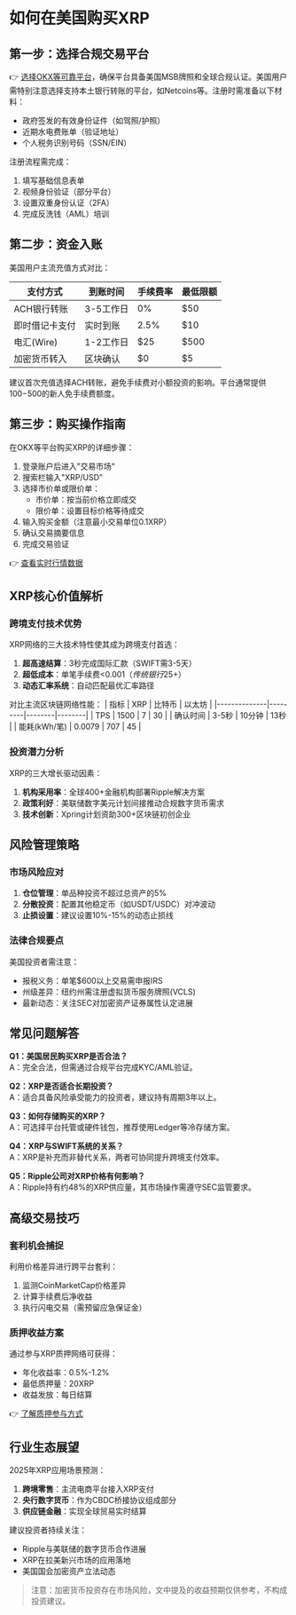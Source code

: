 # 如何在美国购买XRP

## 第一步：选择合规交易平台
👉 [选择OKX等可靠平台](https://bit.ly/okx_welcome)，确保平台具备美国MSB牌照和全球合规认证。美国用户需特别注意选择支持本土银行转账的平台，如Netcoins等。注册时需准备以下材料：
- 政府签发的有效身份证件（如驾照/护照）
- 近期水电费账单（验证地址）
- 个人税务识别号码（SSN/EIN）

注册流程需完成：
1. 填写基础信息表单
2. 视频身份验证（部分平台）
3. 设置双重身份认证（2FA）
4. 完成反洗钱（AML）培训

## 第二步：资金入账
美国用户主流充值方式对比：

| 支付方式       | 到账时间 | 手续费率 | 最低限额 |
|----------------|----------|----------|----------|
| ACH银行转账    | 3-5工作日| 0%       | $50      |
| 即时借记卡支付 | 实时到账 | 2.5%     | $10      |
| 电汇(Wire)     | 1-2工作日| $25      | $500     |
| 加密货币转入   | 区块确认 | $0       | $5       |

建议首次充值选择ACH转账，避免手续费对小额投资的影响。平台通常提供$100-$500的新人免手续费额度。

## 第三步：购买操作指南
在OKX等平台购买XRP的详细步骤：
1. 登录账户后进入"交易市场"
2. 搜索栏输入"XRP/USD"
3. 选择市价单或限价单：
   - 市价单：按当前价格立即成交
   - 限价单：设置目标价格等待成交
4. 输入购买金额（注意最小交易单位0.1XRP）
5. 确认交易摘要信息
6. 完成交易验证

👉 [查看实时行情数据](https://bit.ly/okx_welcome)

## XRP核心价值解析
### 跨境支付技术优势
XRP网络的三大技术特性使其成为跨境支付首选：
1. **超高速结算**：3秒完成国际汇款（SWIFT需3-5天）
2. **超低成本**：单笔手续费<$0.001（传统银行$25+）
3. **动态汇率系统**：自动匹配最优汇率路径

对比主流区块链网络性能：
| 指标         | XRP     | 比特币 | 以太坊 |
|--------------|---------|--------|--------|
| TPS          | 1500    | 7      | 30     |
| 确认时间     | 3-5秒   | 10分钟 | 13秒   |
| 能耗(kWh/笔) | 0.0079  | 707    | 45     |

### 投资潜力分析
XRP的三大增长驱动因素：
1. **机构采用率**：全球400+金融机构部署Ripple解决方案
2. **政策利好**：美联储数字美元计划间接推动合规数字货币需求
3. **技术创新**：Xpring计划资助300+区块链初创企业

## 风险管理策略
### 市场风险应对
1. **仓位管理**：单品种投资不超过总资产的5%
2. **分散投资**：配置其他稳定币（如USDT/USDC）对冲波动
3. **止损设置**：建议设置10%-15%的动态止损线

### 法律合规要点
美国投资者需注意：
- 报税义务：单笔$600以上交易需申报IRS
- 州级差异：纽约州需注册虚拟货币服务牌照(VCLS)
- 最新动态：关注SEC对加密资产证券属性认定进展

## 常见问题解答
**Q1：美国居民购买XRP是否合法？**  
A：完全合法，但需通过合规平台完成KYC/AML验证。

**Q2：XRP是否适合长期投资？**  
A：适合具备风险承受能力的投资者，建议持有周期3年以上。

**Q3：如何存储购买的XRP？**  
A：可选择平台托管或硬件钱包，推荐使用Ledger等冷存储方案。

**Q4：XRP与SWIFT系统的关系？**  
A：XRP是补充而非替代关系，两者可协同提升跨境支付效率。

**Q5：Ripple公司对XRP价格有何影响？**  
A：Ripple持有约48%的XRP供应量，其市场操作需遵守SEC监管要求。

## 高级交易技巧
### 套利机会捕捉
利用价格差异进行跨平台套利：
1. 监测CoinMarketCap价格差异
2. 计算手续费后净收益
3. 执行闪电交易（需预留应急保证金）

### 质押收益方案
通过参与XRP质押网络可获得：
- 年化收益率：0.5%-1.2%
- 最低质押量：20XRP
- 收益发放：每日结算

👉 [了解质押参与方式](https://bit.ly/okx_welcome)

## 行业生态展望
2025年XRP应用场景预测：
1. **跨境零售**：主流电商平台接入XRP支付
2. **央行数字货币**：作为CBDC桥接协议组成部分
3. **供应链金融**：实现全球贸易实时结算

建议投资者持续关注：
- Ripple与美联储的数字货币合作进展
- XRP在拉美新兴市场的应用落地
- 美国国会加密资产立法动态

> 注意：加密货币投资存在市场风险，文中提及的收益预期仅供参考，不构成投资建议。